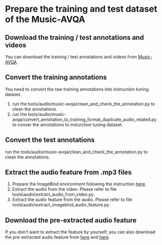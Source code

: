 # Prepare the training and test dataset of the Music-AVQA

## Download the training / test annotations and videos
You can download the training / test annotations and videos from [Music-AVQA](https://gewu-lab.github.io/MUSIC-AVQA/).

## Convert the training annotations 
You need to convert the raw training annotations into instruction tuning dataset. 
1. run the tools/audio/music-avqa/clean_and_check_the_annotation.py to clean the annotations.
2. run the tools/audio/music-avqa/convert_annotation_to_training_format_duplicate_audio_related.py to conver the annotations to insturction tuning dataset.

## Convert the test annotations 
run the tools/audio/music-avqa/clean_and_check_the_annotation.py to clean the annotations.

## Extract the audio feature from .mp3 files
1. Prepare the ImageBind environment following the instruction [here](https://github.com/facebookresearch/ImageBind).
2. Extract the audio from the video. Please refer to file tools\audio\extract_audio_from_video.py.
3. Extract the audio feature from the audio. Please refer to file tools\audio\extract_imagebind_audio_feature.py.

## Download the pre-extracted audio feature
If you don't want to extract the feature by yourself, you can also download the pre-extracted audio feature from [here](https://huggingface.co/datasets/zhuomingliu/PAVEDataset/blob/main/MUCIS-AVQA-videos-Synthetic_audio_imagebind_feat.zip) and [here](https://huggingface.co/datasets/zhuomingliu/PAVEDataset/blob/main/MUSIC-AVQA-videos-Real_audio_imagebind_feat.zip).
